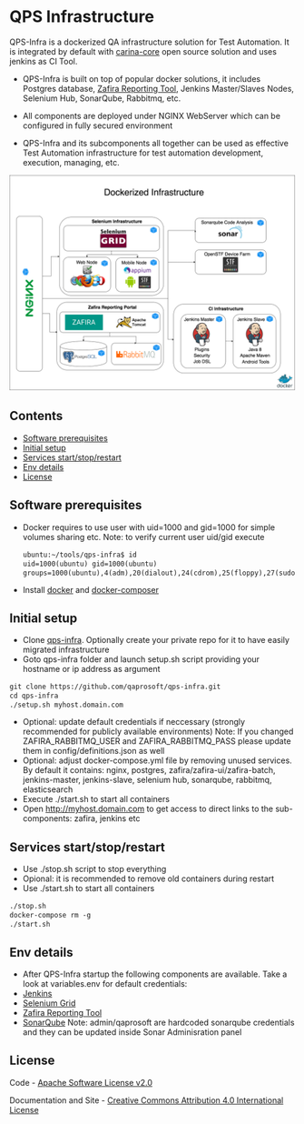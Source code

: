 QPS Infrastructure
==================

QPS-Infra is a dockerized QA infrastructure solution for Test Automation. It is integrated by default with [carina-core](http://www.carina-core.io) open source solution and uses jenkins as CI Tool.

* QPS-Infra is built on top of popular docker solutions, it includes Postgres database, [Zafira Reporting Tool](http://qaprosoft.github.io/zafira), Jenkins Master/Slaves Nodes, Selenium Hub, SonarQube, Rabbitmq, etc.

* All components are deployed under NGINX WebServer which can be configured in fully secured environment

* QPS-Infra and its subcomponents all together can be used as effective Test Automation infrastructure for test automation development, execution, managing, etc.

![Alt text](./qps-infra.png?raw=true "QPS-Infra")

## Contents
* [Software prerequisites](#software-prerequisites)
* [Initial setup](#initial-setup)
* [Services start/stop/restart](#services-startstoprestart)
* [Env details](#env-details)
* [License](#license)


## Software prerequisites
* Docker requires to use user with uid=1000 and gid=1000 for simple volumes sharing etc.
  Note: to verify current user uid/gid execute
  ```
  ubuntu:~/tools/qps-infra$ id
  uid=1000(ubuntu) gid=1000(ubuntu) groups=1000(ubuntu),4(adm),20(dialout),24(cdrom),25(floppy),27(sudo),29(audio),30(dip),44(video),46(plugdev),102(netdev),999(docker
  ```
* Install [docker](http://www.techrepublic.com/article/how-to-install-docker-on-ubuntu-16-04/) and [docker-composer](https://docs.docker.com/compose/install/#install-compose)


## Initial setup
* Clone [qps-infra](https://github.com/qaprosoft/qps-infra). Optionally create your private repo for it to have easily migrated infrastructure
* Goto qps-infra folder and launch setup.sh script providing your hostname or ip address as argument
```
git clone https://github.com/qaprosoft/qps-infra.git
cd qps-infra
./setup.sh myhost.domain.com
```
* Optional: update default credentials if neccessary (strongly recommended for publicly available environments)
  Note: If you changed ZAFIRA_RABBITMQ_USER and ZAFIRA_RABBITMQ_PASS please update them in config/definitions.json as well
* Optional: adjust docker-compose.yml file by removing unused services. By default it contains:
  nginx, postgres, zafira/zafira-ui/zafira-batch, jenkins-master, jenkins-slave, selenium hub, sonarqube, rabbitmq, elasticsearch
* Execute ./start.sh to start all containers
* Open http://myhost.domain.com to get access to direct links to the sub-components: zafira, jenkins etc


## Services start/stop/restart
* Use ./stop.sh script to stop everything
* Opional: it is recommended to remove old containers during restart
* Use ./start.sh to start all containers
```
./stop.sh
docker-compose rm -g
./start.sh
```

## Env details
* After QPS-Infra startup the following components are available. Take a look at variables.env for default credentials:
* [Jenkins](http://demo.qaprosoft.com/jenkins)
* [Selenium Grid](http://demo.qaprosoft.com/grid/console)
* [Zafira Reporting Tool](http://demo.qaprosoft.com/zafira)
* [SonarQube](http://demo.qaprosoft.com/sonarqube)
  Note: admin/qaprosoft are hardcoded sonarqube credentials and they can be updated inside Sonar Adminisration panel

## License
Code - [Apache Software License v2.0](http://www.apache.org/licenses/LICENSE-2.0)

Documentation and Site - [Creative Commons Attribution 4.0 International License](http://creativecommons.org/licenses/by/4.0/deed.en_US)
